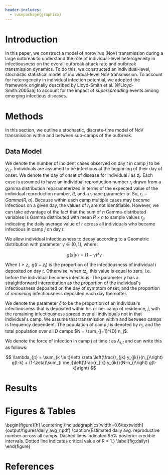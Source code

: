 ```yaml
---
header-includes:
  - \usepackage{graphicx}
--- 
```


# Introduction

In this paper, we construct a model of norovirus (NoV) transmission during a large outbreak to understand the role of individual-level heterogeneity in infectiousness on the overall outbreak attack rate and outbreak transmission dynamics. To do this, we constructed an individual-level, stochastic statistical model of individual-level NoV transmission. To account for heterogeneity in individual infection potential, we adopted the framework originally described by Lloyd-Smith et al. [@Lloyd-Smith:2005aa] to account for the impact of *superspreading* events among emerging infectious diseases. 

# Methods

In this section, we outline a stochastic, discrete-time model of NoV transmission within and between sub-camps of the outbreak.

## Data Model

We denote the number of incident cases observed on day $t$ in camp $j$ to be $y_{i,t}$. Individuals are assumed to be infectious at the beginning of their day of onset. We denote the day of onset of disease for individual $i$ as $z_i$. Each case is assumed to have an individual reproduction number $r_i$ drawn from a gamma distribution reparameterized in terms of the expected value of the individual reproduction number, $R$, and a shape parameter $\alpha$. So, $r_i \sim Gamma(R, \alpha)$. Because within each camp multiple cases may become infectious on a given day, the values of $r_i$ are not identifiable. However, we can take advantage of the fact that the sum of $n$ Gamma-distributed variables is Gamma distributed with mean $R \times n$ to sample values $r_{jt}$ indicating the daily average value of $r$ across all individuals who became infectious in camp $j$ on day $t$. 

We allow individual infectiousness to decay according to a Geometric distribution with parameter $\gamma \in (0,1]$, where:

$$
g(x | \gamma) = (1-\gamma)^x \gamma
$$

When $t \ge z_i$, $g(t-z_i)$ is the proportion of the infectiousness of individual $i$ deposited on day $t$. Otherwise, when $t  z_i$, this value is equal to zero, i.e. before the individual becomes infectious. The parameter $\gamma$ has a straightforward interpretation as the proportion of the individual's infectiousness deposited on the day of symptom onset, and the proportion of *remaining* infectiousness deposited each day thereafter.

We denote the parameter $\zeta$ to be the proportion of an individual's infectiousness that is deposited within his or her camp of residence, $j$, with the remaining infectiousness spread over all individuals not in that individual's camp. We assume that transmission within and between camps is frequency dependent. The population of camp $j$ is denoted by $n_j$, and the total population over all $D$ camps $N = \sum_{j=1}^{D} n_j$.

We denote the force of infection in camp $j$ at time $t$ as $\lambda_{j,t}$ and can write this as follows:

$$
\lambda_{jt} =  \sum_{k \le t}\left( \zeta \left(\frac{r_{jk} y_{jk}}{n_j}\right) g(t-k) + (1-\zeta)\sum_{i \ne j}\left(\frac{r_{ik} y_{ik}}{N-n_i}\right) g(t-k)\right)
$$

# Results

# Figures & Tables
\begin{figure}[h]
\centering
\includegraphics[width=0.6\textwidth]{output/figures/daily_avg_r.pdf}
\caption{Estimated daily avg. reproductive number across all camps. Dashed lines indicated 95\% posterior credible intervals. Dotted line indicates critical value of R = 1.}
\label{fig:dailyr}
\end{figure}




# References
